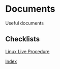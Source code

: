 # Documents
Useful documents


## Checklists
[Linux Live Procedure](linux-live-procedure.txt)


[Index](../index.md)
